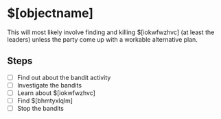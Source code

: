 # $[objectname]

This will most likely involve finding and killing $[iokwfwzhvc] (at least the leaders) unless the party come up with a workable alternative plan.

## Steps

- [ ] Find out about the bandit activity
- [ ] Investigate the bandits
- [ ] Learn about $[iokwfwzhvc]
- [ ] Find $[bhmtyxlqlm]
- [ ] Stop the bandits